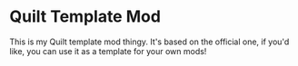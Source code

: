 # Quilt Template Mod

This is my Quilt template mod thingy. It's based on the official one, if you'd like, you can use it as a template for your own mods!
